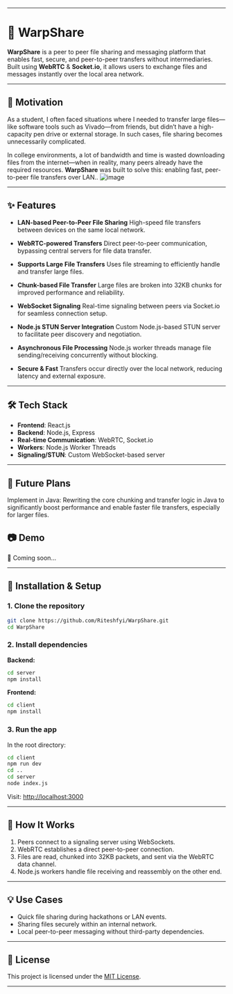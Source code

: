 
---

# 🚀 WarpShare

**WarpShare** is a peer to peer file sharing and messaging platform that enables fast, secure, and peer-to-peer transfers without intermediaries. Built using **WebRTC** & **Socket.io**, it allows users to exchange files and messages instantly over the local area network.

---

## 💭 Motivation

As a student, I often faced situations where I needed to transfer large files—like software tools such as Vivado—from friends, but didn’t have a high-capacity pen drive or external storage. In such cases, file sharing becomes unnecessarily complicated.

In college environments, a lot of bandwidth and time is wasted downloading files from the internet—when in reality, many peers already have the required resources. **WarpShare** was built to solve this: enabling fast, peer-to-peer file transfers over LAN..
![image](https://github.com/user-attachments/assets/8856acfa-9677-427d-87e3-2b8b98674535)

---

## ✨ Features

* **LAN-based Peer-to-Peer File Sharing**
  High-speed file transfers between devices on the same local network.

* **WebRTC-powered Transfers**
  Direct peer-to-peer communication, bypassing central servers for file data transfer.
  
* **Supports Large File Transfers**
 Uses file streaming to efficiently handle and transfer large files.

* **Chunk-based File Transfer**
  Large files are broken into 32KB chunks for improved performance and reliability.

* **WebSocket Signaling**
  Real-time signaling between peers via Socket.io for seamless connection setup.

* **Node.js STUN Server Integration**
  Custom Node.js-based STUN server to facilitate peer discovery and negotiation.

* **Asynchronous File Processing**
  Node.js worker threads manage file sending/receiving concurrently without blocking.

* **Secure & Fast**
  Transfers occur directly over the local network, reducing latency and external exposure.

---

## 🛠️ Tech Stack

* **Frontend**: React.js
* **Backend**: Node.js, Express
* **Real-time Communication**: WebRTC, Socket.io
* **Workers**: Node.js Worker Threads
* **Signaling/STUN**: Custom WebSocket-based server

---

## 🔮 Future Plans
Implement in Java: Rewriting the core chunking and transfer logic in Java to significantly boost performance and enable faster file transfers, especially for larger files.


## 📷 Demo

🚧 Coming soon...

---

## 🔧 Installation & Setup

### 1. Clone the repository

```bash
git clone https://github.com/Riteshfyi/WarpShare.git
cd WarpShare
```

### 2. Install dependencies

**Backend:**

```bash
cd server
npm install
```

**Frontend:**

```bash
cd client
npm install
```

### 3. Run the app

In the root directory:

```bash
cd client
npm run dev
cd ..
cd server
node index.js
```

Visit: [http://localhost:3000](http://localhost:3000)

---

## 📡 How It Works

1. Peers connect to a signaling server using WebSockets.
2. WebRTC establishes a direct peer-to-peer connection.
3. Files are read, chunked into 32KB packets, and sent via the WebRTC data channel.
4. Node.js workers handle file receiving and reassembly on the other end.

---

## 💡 Use Cases

* Quick file sharing during hackathons or LAN events.
* Sharing files securely within an internal network.
* Local peer-to-peer messaging without third-party dependencies.

---

## 📄 License

This project is licensed under the [MIT License](LICENSE).

---

